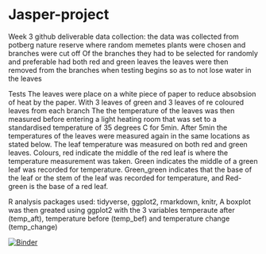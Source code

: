 # Jasper-project
Week 3 github deliverable
data collection:
    the data was collected from potberg nature reserve
    where random memetes plants were chosen and branches were cut off
    Of the branches they had to be selected for randomly and preferable had both red and green leaves
    the leaves were then removed from the branches when testing begins so as to not lose water in the leaves

Tests
  The leaves were place on a white piece of paper to reduce absobsion of heat by the paper. With 3 leaves of green and 3 leaves of re   coloured leaves from each branch
  The the temperature of the leaves was then measured before entering a light heating room that was set to a standardised temperature of 35 degrees C for 5min. After 5min the temperatures of the leaves were measured again in the same locations as stated below.
  The leaf temperature was measured on both red and green leaves. Colours, red indicate the middle of the red leaf is where the temperature   measurement was taken. Green indicates the middle of a green leaf was recorded for temperature. Green_green indicates that the base of the   leaf or the stem of the leaf was recorded for temperature, and Red-green is the base of a red leaf.

R analysis
packages used:
tidyverse,
ggplot2,
rmarkdown,
knitr,
A boxplot was then greated using ggplot2 with the 3 variables temperaute after (temp_aft), temperature before (temp_bef) and temperature change (temp_change)


[![Binder](https://mybinder.org/badge_logo.svg)](https://mybinder.org/v2/gh/DWMSep/Jasper_Deliverable/HEAD)
